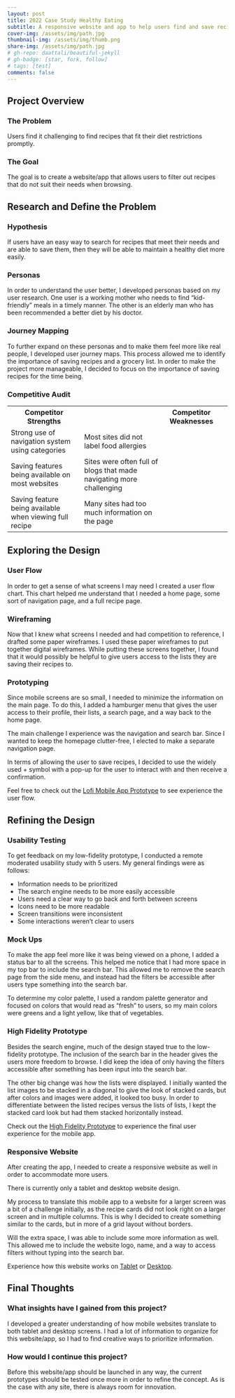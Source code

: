 ```yaml
---
layout: post
title: 2022 Case Study Healthy Eating
subtitle: A responsive website and app to help users find and save recipes
cover-img: /assets/img/path.jpg
thumbnail-img: /assets/img/thumb.png
share-img: /assets/img/path.jpg
# gh-repo: daattali/beautiful-jekyll
# gh-badge: [star, fork, follow]
# tags: [test]
comments: false
---
```



## Project Overview

### The Problem

Users find it challenging to find recipes that fit their diet restrictions promptly.

### The Goal

The goal is to create a website/app that allows users to filter out recipes that do not suit their needs when browsing.

## Research and Define the Problem

### Hypothesis

If users have an easy way to search for recipes that meet their needs and are able to save them, then they will be able to maintain a healthy diet more easily.

### Personas

In order to understand the user better, I developed personas based on my user research. One user is a working mother who needs to find “kid-friendly” meals in a timely manner. The other is an elderly man who has been recommended a better diet by his doctor.

### Journey Mapping

To further expand on these personas and to make them feel more like real people, I developed user journey maps. This process allowed me to identify the importance of saving recipes and a grocery list. In order to make the project more manageable, I decided to focus on the importance of saving recipes for the time being.

<html>
<head>
<style>
table {
    border-collapse: collapse;
    width: 100%;
}
table [colspan="2"]{
    text-align: left;
    padding: 8px;
}

th{
background-color: #D162A4;
color: white
}
</style>
</head>
<body>

<h3>Competitive Audit</h3>

<table>
<tr>
    <th>Competitor Strengths<th>
    <th>Competitor Weaknesses<th>
</tr>

<tr>
    <td>Strong use of navigation system using categories</td>
    <td>Most sites did not label food allergies</td>
</tr>

<tr>
    <td>Saving features being available on most websites</td>
    <td>Sites were often full of blogs that made navigating more challenging<td>
</tr>

<tr>
    <td>Saving feature being available when viewing full recipe</td>
    <td>Many sites had too much information on the page</td>
</table>
</html>


## Exploring the Design

### User Flow

In order to get a sense of what screens I may need I created a user flow chart. This chart helped me understand that I needed a home page, some sort of navigation page, and a full recipe page.

### Wireframing

Now that I knew what screens I needed and had competition to reference, I drafted some paper wireframes. I used these paper wireframes to put together digital wireframes. While putting these screens together, I found that it would possibly be helpful to give users access to the lists they are saving their recipes to.

### Prototyping

Since mobile screens are so small, I needed to minimize the information on the main page. To do this, I added a hamburger menu that gives the user access to their profile, their lists, a search page, and a way back to the home page.

The main challenge I experience was the navigation and search bar. Since I wanted to keep the homepage clutter-free, I elected to make a separate navigation page.

In terms of allowing the user to save recipes, I decided to use the widely used + symbol with a pop-up for the user to interact with and then receive a confirmation.

Feel free to check out the [Lofi Mobile App Prototype](https://www.figma.com/proto/qwc4SbThKsxZS2YmGiqXuV/Health-Food?node-id=1-3&page-id=0%3A1&scaling=scale-down&starting-point-node-id=1%3A3&viewport=433%2C126%2C0.17) to see experience the user flow.

## Refining the Design

### Usability Testing

To get feedback on my low-fidelity prototype, I conducted a remote moderated usability study with 5 users. My general findings were as follows:
* Information needs to be prioritized
* The search engine needs to be more easily accessible
* Users need a clear way to go back and forth between screens
* Icons need to be more readable
* Screen transitions were inconsistent
* Some interactions weren’t clear to users

### Mock Ups

To make the app feel more like it was being viewed on a phone, I added a status bar to all the screens. This helped me notice that I had more space in my top bar to include the search bar. This allowed me to remove the search page from the side menu, and instead had the filters be accessible after users type something into the search bar.

To determine my color palette, I used a random palette generator and focused on colors that would read as “fresh” to users, so my main colors were greens and a light yellow, like that of vegetables.

### High Fidelity Prototype

Besides the search engine, much of the design stayed true to the low-fidelity prototype. The inclusion of the search bar in the header gives the users more freedom to browse. I did keep the idea of only having the filters accessible after something has been input into the search bar.

The other big change was how the lists were displayed. I initially wanted the list images to be stacked in a diagonal to give the look of stacked cards, but after colors and images were added, it looked too busy. In order to differentiate between the listed recipes versus the lists of lists, I kept the stacked card look but had them stacked horizontally instead.

Check out the [High Fidelity Prototype](https://www.figma.com/proto/qwc4SbThKsxZS2YmGiqXuV/Health-Food?node-id=215-52&page-id=215%3A51&scaling=scale-down&starting-point-node-id=215%3A52&viewport=-343%2C371%2C0.71) to experience the final user experience for the mobile app.

### Responsive Website

After creating the app, I needed to create a responsive website as well in order to accommodate more users.

There is currently only a tablet and desktop website design.

My process to translate this mobile app to a website for a larger screen was a bit of a challenge initially, as the recipe cards did not look right on a larger screen and in multiple columns. This is why I decided to create something similar to the cards, but in more of a grid layout without borders.

Will the extra space, I was able to include some more information as well. This allowed me to include the website logo, name, and a way to access filters without typing into the search bar.

Experience how this website works on [Tablet](https://www.figma.com/proto/0l6ep0JM4RmVudx2TM3vyr/Arcade-Support?node-id=162-1808&page-id=162%3A1807&scaling=scale-down&starting-point-node-id=162%3A1808&viewport=577%2C591%2C0.16) or [Desktop](https://www.figma.com/proto/0l6ep0JM4RmVudx2TM3vyr/Arcade-Support?node-id=667-4981&page-id=667%3A4980&scaling=contain&starting-point-node-id=667%3A4981&viewport=838%2C550%2C0.15).

## Final Thoughts

### What insights have I gained from this project?

I developed a greater understanding of how mobile websites translate to both tablet and desktop screens. I had a lot of information to organize for this website/app, so I had to find creative ways to prioritize information.

### How would I continue this project?

Before this website/app should be launched in any way, the current prototypes should be tested once more in order to refine the concept. As is the case with any site, there is always room for innovation.
